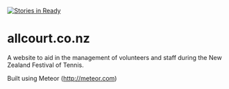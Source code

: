 [![Stories in Ready](https://badge.waffle.io/altrusium/allcourt.png?label=ready&title=Ready)](https://waffle.io/altrusium/allcourt)

allcourt.co.nz
=================

A website to aid in the management of volunteers and staff during the
New Zealand Festival of Tennis.

Built using Meteor (http://meteor.com)
